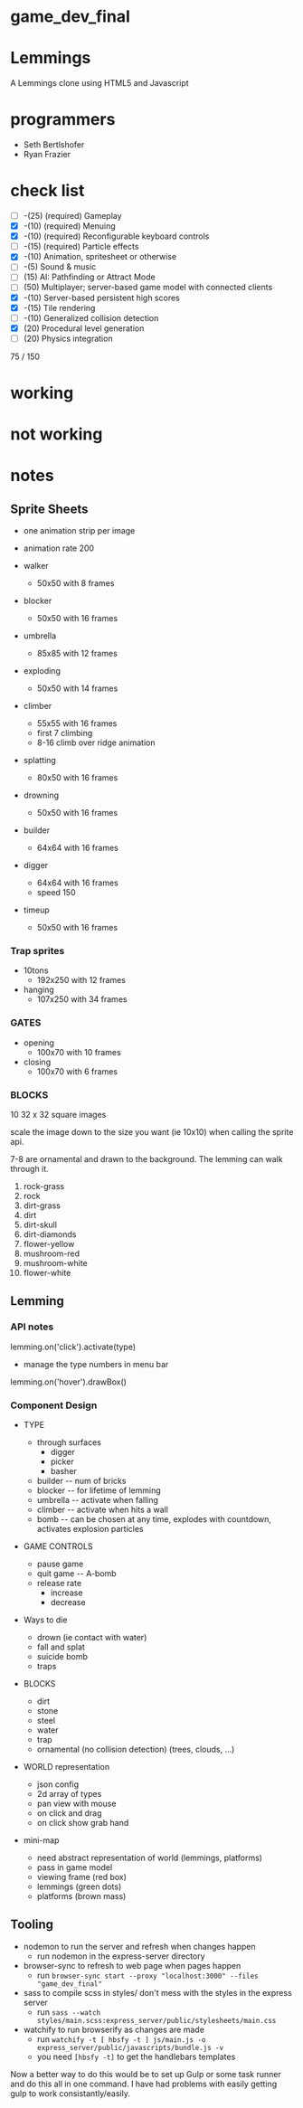 # game_dev_final
# Lemmings

A Lemmings clone using HTML5 and Javascript

# programmers
 - Seth Bertlshofer
 - Ryan Frazier

# check list
- [ ] -(25) (required) Gameplay
- [x] -(10) (required) Menuing
- [x] -(10) (required) Reconfigurable keyboard controls
- [ ] -(15) (required) Particle effects
- [x] -(10) Animation, spritesheet or otherwise
- [ ] -(5) Sound & music
- [ ] (15) AI: Pathfinding or Attract Mode
- [ ] (50) Multiplayer; server-based game model with connected clients
- [x] -(10) Server-based persistent high scores
- [x] -(15) Tile rendering
- [ ] -(10) Generalized collision detection
- [x] (20) Procedural level generation
- [ ] (20) Physics integration

75 / 150

# working


# not working


# notes

## Sprite Sheets

- one animation strip per image
- animation rate 200

- walker
  - 50x50 with 8 frames
- blocker
  - 50x50 with 16 frames
- umbrella
  - 85x85 with 12 frames
- exploding
  - 50x50 with 14 frames
- climber
  - 55x55 with 16 frames
  - first 7 climbing
  - 8-16 climb over ridge animation
- splatting
  - 80x50 with 16 frames
- drowning
  - 50x50 with 16 frames
- builder
  - 64x64 with 16 frames
- digger
  - 64x64 with 16 frames
  - speed 150
- timeup
  - 50x50 with 16 frames

### Trap sprites

- 10tons
  - 192x250 with 12 frames
- hanging
  - 107x250 with 34 frames

### GATES

- opening
  - 100x70 with 10 frames
- closing
  - 100x70 with 6 frames

### BLOCKS

10 32 x 32 square images

scale the image down to the size you want (ie 10x10) when calling the sprite api.

7-8 are ornamental and drawn to the background. The lemming can walk through it.

1. rock-grass
2. rock
3. dirt-grass
4. dirt
5. dirt-skull
6. dirt-diamonds
7. flower-yellow
8. mushroom-red
9. mushroom-white
10. flower-white

## Lemming

### API notes

lemming.on('click').activate(type)

  - manage the type numbers in menu bar

lemming.on('hover').drawBox()

### Component Design

- TYPE
  - through surfaces
    - digger
    - picker
    - basher
  - builder -- num of bricks
  - blocker -- for lifetime of lemming
  - umbrella -- activate when falling
  - climber -- activate when hits a wall
  - bomb -- can be chosen at any time, explodes with countdown, activates explosion particles

- GAME CONTROLS
  - pause game
  - quit game -- A-bomb
  - release rate
    - increase
    - decrease

- Ways to die
  - drown (ie contact with water)
  - fall and splat
  - suicide bomb
  - traps

- BLOCKS
  - dirt
  - stone
  - steel
  - water
  - trap
  - ornamental (no collision detection) (trees, clouds, ...)

- WORLD representation
  - json config
  - 2d array of types
  - pan view with mouse
  - on click and drag
  - on click show grab hand

- mini-map
  - need abstract representation of world (lemmings, platforms)
  - pass in game model
  - viewing frame (red box)
  - lemmings (green dots)
  - platforms (brown mass)

## Tooling

- nodemon to run the server and refresh when changes happen
  - run nodemon in the express-server directory
- browser-sync to refresh to web page when pages happen
  - run `browser-sync start --proxy "localhost:3000" --files "game_dev_final"`
- sass to compile scss in styles/ don't mess with the styles in the express server
  - run `sass --watch styles/main.scss:express_server/public/stylesheets/main.css`
- watchify to run browserify as changes are made
  - run `watchify -t [ hbsfy -t ] js/main.js -o express_server/public/javascripts/bundle.js -v`
  - you need `[hbsfy -t]` to get the handlebars templates

Now a better way to do this would be to set up Gulp or some task runner and do this all in one command. I have had problems with easily getting gulp to work consistantly/easily.
